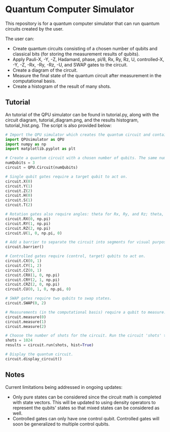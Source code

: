 # Quantum Computer Simulator

This repository is for a quantum computer simulator that can run quantum circuits created by the user.

The user can:
- Create quantum circuits consisting of a chosen number of qubits and classical bits (for storing the measurement results of qubits).
- Apply Pauli-X, -Y, -Z, Hadamard, phase, pi/8, Rx, Ry, Rz, U, controlled-X, -Y, -Z, -Rx, -Ry, -Rz, -U, and SWAP gates to the circuit.
- Create a diagram of the circuit.
- Measure the final state of the quantum circuit after measurement in the computational basis.
- Create a histogram of the result of many shots.

## Tutorial

An tutorial of the QPU simulator can be found in tutorial.py, along with the circuit diagram, tutorial_diagram.png, and the results histogram, tutorial_hist.png. The script is also provided below:

```py
# Import the QPU simulator which creates the quantum circuit and contains all gate operations. Import matplotlib for making a histogram of the results.
import QPUsimulator as QPU
import numpy as np
import matplotlib.pyplot as plt

# Create a quantum circuit with a chosen number of qubits. The same number of classica bits will be created for qubit measurement output. The output of each qubit is stored in its similarly indexed classical bit.
numQubits = 3
circuit = QPU.Circuit(numQubits)

# Single qubit gates require a target qubit to act on.
circuit.X(0)
circuit.Y(1)
circuit.Z(2)
circuit.H(0)
circuit.S(1)
circuit.T(2)

# Rotation gates also require angles: theta for Rx, Ry, and Rz; theta, phi, lambda for U
circuit.RX(0, np.pi)
circuit.RY(1, np.pi)
circuit.RZ(2, np.pi)
circuit.U(1, 0, np.pi, 0)

# Add a barrier to separate the circuit into segments for visual purposes.
circuit.barrier()

# Controlled gates require (control, target) qubits to act on.
circuit.CX(0, 1)
circuit.CY(1, 2)
circuit.CZ(0, 1)
circuit.CRX(1, 0, np.pi)
circuit.CRY(2, 1, np.pi)
circuit.CRZ(2, 0, np.pi)
circuit.CU(0, 1, 0, np.pi, 0)

# SWAP gates require two qubits to swap states.
circuit.SWAP(0, 2)

# Measurements (in the computational basis) require a qubit to measure. The output is stored in the same indexed classical bit.
circuit.measure(0)
circuit.measure(1)
circuit.measure(2)

# Choose the number of shots for the circuit. Run the circuit 'shots' times and obtain the results as a list. Set hist=True to create a histogram of the results.
shots = 1024
results = circuit.run(shots, hist=True)

# Display the quantum circuit.
circuit.display_circuit()
```

## Notes
Current limitations being addressed in ongoing updates:
- Only pure states can be considered since the circuit math is completed with state vectors. This will be updated to using density operators to represent the qubits' states so that mixed states can be considered as well.
- Controlled gates can only have one control qubit. Controlled gates will soon be generalized to multiple control qubits.
